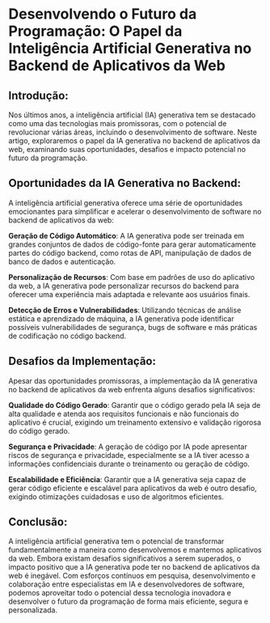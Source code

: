 # Desenvolvendo o Futuro da Programação: O Papel da Inteligência Artificial Generativa no Backend de Aplicativos da Web

## Introdução:
Nos últimos anos, a inteligência artificial (IA) generativa tem se destacado como uma das tecnologias mais promissoras, com o potencial de revolucionar várias áreas, incluindo o desenvolvimento de software. Neste artigo, exploraremos o papel da IA generativa no backend de aplicativos da web, examinando suas oportunidades, desafios e impacto potencial no futuro da programação.

## Oportunidades da IA Generativa no Backend:
A inteligência artificial generativa oferece uma série de oportunidades emocionantes para simplificar e acelerar o desenvolvimento de software no backend de aplicativos da web:

**Geração de Código Automático**: A IA generativa pode ser treinada em grandes conjuntos de dados de código-fonte para gerar automaticamente partes do código backend, como rotas de API, manipulação de dados de banco de dados e autenticação.

**Personalização de Recursos**: Com base em padrões de uso do aplicativo da web, a IA generativa pode personalizar recursos do backend para oferecer uma experiência mais adaptada e relevante aos usuários finais.

**Detecção de Erros e Vulnerabilidades**: Utilizando técnicas de análise estática e aprendizado de máquina, a IA generativa pode identificar possíveis vulnerabilidades de segurança, bugs de software e más práticas de codificação no código backend.

## Desafios da Implementação:
Apesar das oportunidades promissoras, a implementação da IA generativa no backend de aplicativos da web enfrenta alguns desafios significativos:

**Qualidade do Código Gerado**: Garantir que o código gerado pela IA seja de alta qualidade e atenda aos requisitos funcionais e não funcionais do aplicativo é crucial, exigindo um treinamento extensivo e validação rigorosa do código gerado.

**Segurança e Privacidade**: A geração de código por IA pode apresentar riscos de segurança e privacidade, especialmente se a IA tiver acesso a informações confidenciais durante o treinamento ou geração de código.

**Escalabilidade e Eficiência**: Garantir que a IA generativa seja capaz de gerar código eficiente e escalável para aplicativos da web é outro desafio, exigindo otimizações cuidadosas e uso de algoritmos eficientes.

## Conclusão:
A inteligência artificial generativa tem o potencial de transformar fundamentalmente a maneira como desenvolvemos e mantemos aplicativos da web. Embora existam desafios significativos a serem superados, o impacto positivo que a IA generativa pode ter no backend de aplicativos da web é inegável. Com esforços contínuos em pesquisa, desenvolvimento e colaboração entre especialistas em IA e desenvolvedores de software, podemos aproveitar todo o potencial dessa tecnologia inovadora e desenvolver o futuro da programação de forma mais eficiente, segura e personalizada.
